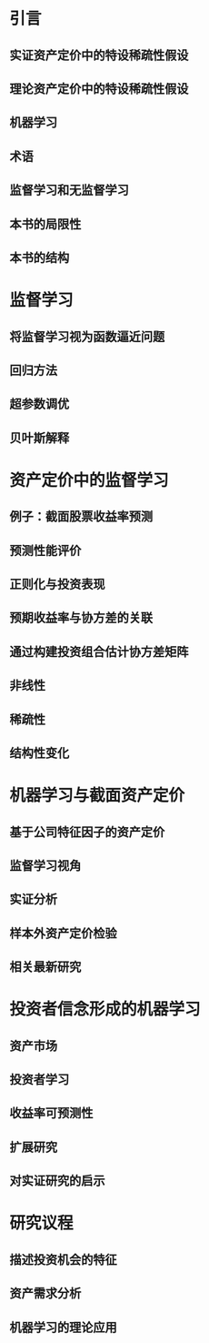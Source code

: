 # 引言

## 实证资产定价中的特设稀疏性假设

## 理论资产定价中的特设稀疏性假设

## 机器学习

## 术语

## 监督学习和无监督学习

## 本书的局限性

## 本书的结构

# 监督学习

## 将监督学习视为函数逼近问题

## 回归方法

## 超参数调优

## 贝叶斯解释

# 资产定价中的监督学习

## 例子：截面股票收益率预测

## 预测性能评价

## 正则化与投资表现

## 预期收益率与协方差的关联

## 通过构建投资组合估计协方差矩阵

## 非线性

## 稀疏性

## 结构性变化

# 机器学习与截面资产定价

## 基于公司特征因子的资产定价

## 监督学习视角

## 实证分析

## 样本外资产定价检验

## 相关最新研究

# 投资者信念形成的机器学习

## 资产市场

## 投资者学习

## 收益率可预测性

## 扩展研究

## 对实证研究的启示

# 研究议程

## 描述投资机会的特征

## 资产需求分析

## 机器学习的理论应用
